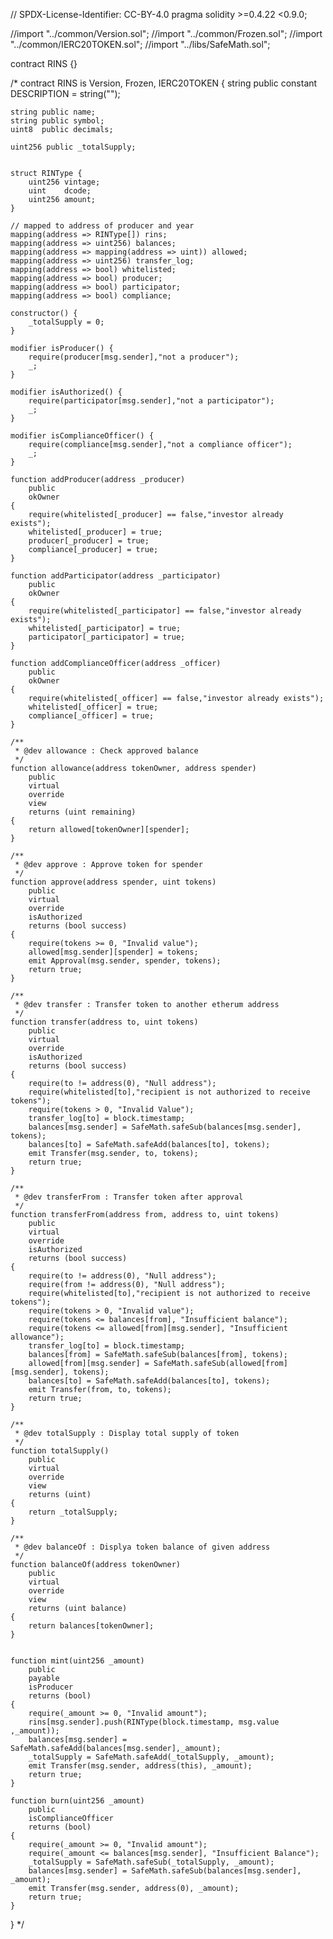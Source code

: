 // SPDX-License-Identifier: CC-BY-4.0
pragma solidity >=0.4.22 <0.9.0;

//import "../common/Version.sol";
//import "../common/Frozen.sol";
//import "../common/IERC20TOKEN.sol";
//import "../libs/SafeMath.sol";

contract RINS {}

/*
contract RINS is Version, Frozen, IERC20TOKEN {
    string public constant DESCRIPTION = string("");

    string public name;
    string public symbol;
    uint8  public decimals;

    uint256 public _totalSupply;


    struct RINType {
        uint256 vintage;
        uint    dcode;
        uint256 amount;
    }

    // mapped to address of producer and year
    mapping(address => RINType[]) rins;
    mapping(address => uint256) balances;
    mapping(address => mapping(address => uint)) allowed;
    mapping(address => uint256) transfer_log;
    mapping(address => bool) whitelisted;
    mapping(address => bool) producer;
    mapping(address => bool) participator;
    mapping(address => bool) compliance;

    constructor() {
        _totalSupply = 0;
    }

    modifier isProducer() {
        require(producer[msg.sender],"not a producer");
        _;
    }

    modifier isAuthorized() {
        require(participator[msg.sender],"not a participator");
        _;
    }

    modifier isComplianceOfficer() {
        require(compliance[msg.sender],"not a compliance officer");
        _;
    }

    function addProducer(address _producer)
        public
        okOwner
    {
        require(whitelisted[_producer] == false,"investor already exists");
        whitelisted[_producer] = true;
        producer[_producer] = true;
        compliance[_producer] = true;
    }

    function addParticipator(address _participator)
        public
        okOwner
    {
        require(whitelisted[_participator] == false,"investor already exists");
        whitelisted[_participator] = true;
        participator[_participator] = true;
    }

    function addComplianceOfficer(address _officer)
        public
        okOwner
    {
        require(whitelisted[_officer] == false,"investor already exists");
        whitelisted[_officer] = true;
        compliance[_officer] = true;
    }

    /**
     * @dev allowance : Check approved balance
     */
    function allowance(address tokenOwner, address spender)
        public
        virtual
        override
        view
        returns (uint remaining)
    {
        return allowed[tokenOwner][spender];
    }

    /**
     * @dev approve : Approve token for spender
     */
    function approve(address spender, uint tokens)
        public
        virtual
        override
        isAuthorized
        returns (bool success)
    {
        require(tokens >= 0, "Invalid value");
        allowed[msg.sender][spender] = tokens;
        emit Approval(msg.sender, spender, tokens);
        return true;
    }

    /**
     * @dev transfer : Transfer token to another etherum address
     */
    function transfer(address to, uint tokens)
        public
        virtual
        override
        isAuthorized
        returns (bool success)
    {
        require(to != address(0), "Null address");
        require(whitelisted[to],"recipient is not authorized to receive tokens");
        require(tokens > 0, "Invalid Value");
        transfer_log[to] = block.timestamp;
        balances[msg.sender] = SafeMath.safeSub(balances[msg.sender], tokens);
        balances[to] = SafeMath.safeAdd(balances[to], tokens);
        emit Transfer(msg.sender, to, tokens);
        return true;
    }

    /**
     * @dev transferFrom : Transfer token after approval
     */
    function transferFrom(address from, address to, uint tokens)
        public
        virtual
        override
        isAuthorized
        returns (bool success)
    {
        require(to != address(0), "Null address");
        require(from != address(0), "Null address");
        require(whitelisted[to],"recipient is not authorized to receive tokens");
        require(tokens > 0, "Invalid value");
        require(tokens <= balances[from], "Insufficient balance");
        require(tokens <= allowed[from][msg.sender], "Insufficient allowance");
        transfer_log[to] = block.timestamp;
        balances[from] = SafeMath.safeSub(balances[from], tokens);
        allowed[from][msg.sender] = SafeMath.safeSub(allowed[from][msg.sender], tokens);
        balances[to] = SafeMath.safeAdd(balances[to], tokens);
        emit Transfer(from, to, tokens);
        return true;
    }

    /**
     * @dev totalSupply : Display total supply of token
     */
    function totalSupply()
        public
        virtual
        override
        view
        returns (uint)
    {
        return _totalSupply;
    }

    /**
     * @dev balanceOf : Displya token balance of given address
     */
    function balanceOf(address tokenOwner)
        public
        virtual
        override
        view
        returns (uint balance)
    {
        return balances[tokenOwner];
    }


    function mint(uint256 _amount)
        public
        payable
        isProducer
        returns (bool)
    {
        require(_amount >= 0, "Invalid amount");
        rins[msg.sender].push(RINType(block.timestamp, msg.value ,_amount));
        balances[msg.sender] = SafeMath.safeAdd(balances[msg.sender],_amount);
        _totalSupply = SafeMath.safeAdd(_totalSupply, _amount);
        emit Transfer(msg.sender, address(this), _amount);
        return true;
    }

    function burn(uint256 _amount)
        public
        isComplianceOfficer
        returns (bool)
    {
        require(_amount >= 0, "Invalid amount");
        require(_amount <= balances[msg.sender], "Insufficient Balance");
        _totalSupply = SafeMath.safeSub(_totalSupply, _amount);
        balances[msg.sender] = SafeMath.safeSub(balances[msg.sender], _amount);
        emit Transfer(msg.sender, address(0), _amount);
        return true;
    }

}
*/